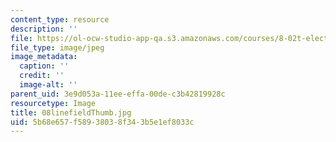 ```yaml
---
content_type: resource
description: ''
file: https://ol-ocw-studio-app-qa.s3.amazonaws.com/courses/8-02t-electricity-and-magnetism-spring-2005/5b68e657f58938038f343b5e1ef8033c_08linefieldThumb.jpg
file_type: image/jpeg
image_metadata:
  caption: ''
  credit: ''
  image-alt: ''
parent_uid: 3e9d053a-11ee-effa-00de-c3b42819928c
resourcetype: Image
title: 08linefieldThumb.jpg
uid: 5b68e657-f589-3803-8f34-3b5e1ef8033c
---
```

